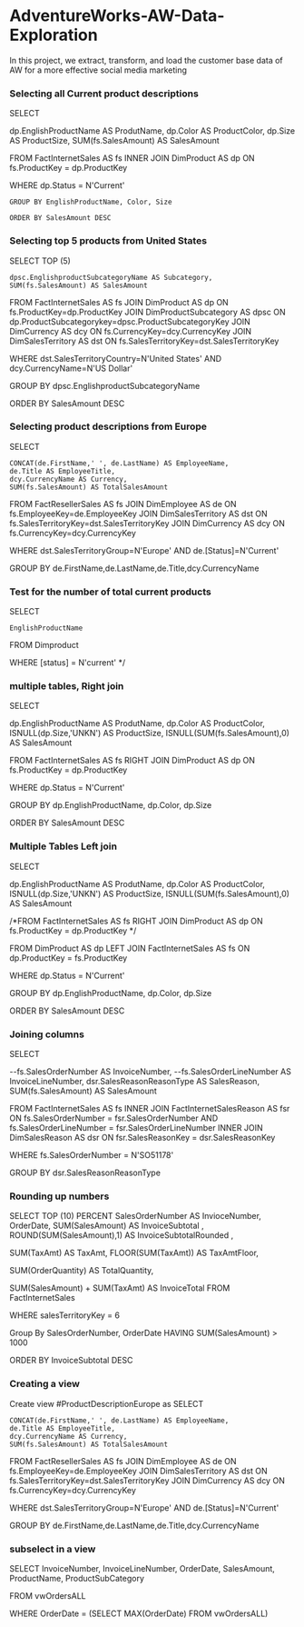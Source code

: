 # AdventureWorks-AW-Data-Exploration
In this project, we extract, transform, and load the customer base data of AW for a more effective social media marketing

### Selecting all Current product descriptions

SELECT

dp.EnglishProductName AS ProdutName,
dp.Color AS ProductColor,
dp.Size AS ProductSize,
SUM(fs.SalesAmount) AS SalesAmount



FROM FactInternetSales AS fs 
    INNER JOIN DimProduct AS dp 
    ON fs.ProductKey = dp.ProductKey 

WHERE dp.Status = N'Current'




    GROUP BY EnglishProductName, Color, Size

    ORDER BY SalesAmount DESC


### Selecting top 5 products from United States


SELECT TOP (5) 

    dpsc.EnglishproductSubcategoryName AS Subcategory,
    SUM(fs.SalesAmount) AS SalesAmount

FROM FactInternetSales AS fs 
    JOIN DimProduct AS dp 
    ON fs.ProductKey=dp.ProductKey
    JOIN DimProductSubcategory AS dpsc 
    ON dp.ProductSubcategorykey=dpsc.ProductSubcategoryKey
    JOIN DimCurrency AS dcy 
    ON fs.CurrencyKey=dcy.CurrencyKey
    JOIN DimSalesTerritory AS dst 
    ON fs.SalesTerritoryKey=dst.SalesTerritoryKey

WHERE dst.SalesTerritoryCountry=N'United States'
AND dcy.CurrencyName=N'US Dollar'

GROUP BY dpsc.EnglishproductSubcategoryName

ORDER BY SalesAmount DESC


### Selecting product descriptions from Europe
SELECT

    CONCAT(de.FirstName,' ', de.LastName) AS EmployeeName,
    de.Title AS EmployeeTitle,
    dcy.CurrencyName AS Currency,
    SUM(fs.SalesAmount) AS TotalSalesAmount


FROM FactResellerSales AS fs
    JOIN DimEmployee AS de
    ON fs.EmployeeKey=de.EmployeeKey
    JOIN DimSalesTerritory AS dst 
    ON fs.SalesTerritoryKey=dst.SalesTerritoryKey
    JOIN DimCurrency AS dcy 
    ON fs.CurrencyKey=dcy.CurrencyKey

WHERE dst.SalesTerritoryGroup=N'Europe'
AND de.[Status]=N'Current'

GROUP BY de.FirstName,de.LastName,de.Title,dcy.CurrencyName



### Test for the number of total current products

SELECT 

    EnglishProductName 
FROM Dimproduct

WHERE [status] = N'current'
*/





### multiple tables, Right join


SELECT

dp.EnglishProductName AS ProdutName,
dp.Color AS ProductColor,
ISNULL(dp.Size,'UNKN') AS ProductSize,
ISNULL(SUM(fs.SalesAmount),0) AS SalesAmount


FROM FactInternetSales AS fs 
    RIGHT JOIN DimProduct AS dp 
    ON fs.ProductKey = dp.ProductKey 

WHERE dp.Status = N'Current'


GROUP BY dp.EnglishProductName, dp.Color, dp.Size

ORDER BY SalesAmount DESC


### Multiple Tables Left join

SELECT

dp.EnglishProductName AS ProdutName,
dp.Color AS ProductColor,
ISNULL(dp.Size,'UNKN') AS ProductSize,
ISNULL(SUM(fs.SalesAmount),0) AS SalesAmount


/*FROM FactInternetSales AS fs 
    RIGHT JOIN DimProduct AS dp 
    ON fs.ProductKey = dp.ProductKey 
*/

FROM DimProduct AS dp 
LEFT JOIN FactInternetSales AS fs 
ON dp.ProductKey = fs.ProductKey

WHERE dp.Status = N'Current'


GROUP BY dp.EnglishProductName, dp.Color, dp.Size

ORDER BY SalesAmount DESC


### Joining columns 

SELECT 

--fs.SalesOrderNumber AS InvoiceNumber,
--fs.SalesOrderLineNumber AS InvoiceLineNumber,
dsr.SalesReasonReasonType AS SalesReason,
SUM(fs.SalesAmount) AS SalesAmount



FROM FactInternetSales AS fs 
    INNER JOIN FactInternetSalesReason AS fsr 
    ON fs.SalesOrderNumber = fsr.SalesOrderNumber AND fs.SalesOrderLineNumber = fsr.SalesOrderLineNumber
    INNER JOIN DimSalesReason AS dsr 
    ON fsr.SalesReasonKey = dsr.SalesReasonKey

WHERE fs.SalesOrderNumber = N'SO51178'


GROUP BY dsr.SalesReasonReasonType


### Rounding up numbers


SELECT TOP (10) PERCENT
SalesOrderNumber AS InvioceNumber,
OrderDate,
SUM(SalesAmount) AS InvoiceSubtotal ,
ROUND(SUM(SalesAmount),1) AS InvoiceSubtotalRounded ,

SUM(TaxAmt) AS TaxAmt,
FLOOR(SUM(TaxAmt)) AS TaxAmtFloor,

SUM(OrderQuantity) AS TotalQuantity,

SUM(SalesAmount) + SUM(TaxAmt) AS InvoiceTotal
FROM FactInternetSales

WHERE salesTerritoryKey = 6

Group By SalesOrderNumber, OrderDate
HAVING SUM(SalesAmount) > 1000

ORDER BY InvoiceSubtotal DESC

### Creating a view

Create view #ProductDescriptionEurope as
SELECT

    CONCAT(de.FirstName,' ', de.LastName) AS EmployeeName,
    de.Title AS EmployeeTitle,
    dcy.CurrencyName AS Currency,
    SUM(fs.SalesAmount) AS TotalSalesAmount


FROM FactResellerSales AS fs
    JOIN DimEmployee AS de
    ON fs.EmployeeKey=de.EmployeeKey
    JOIN DimSalesTerritory AS dst 
    ON fs.SalesTerritoryKey=dst.SalesTerritoryKey
    JOIN DimCurrency AS dcy 
    ON fs.CurrencyKey=dcy.CurrencyKey

WHERE dst.SalesTerritoryGroup=N'Europe'
AND de.[Status]=N'Current'

GROUP BY de.FirstName,de.LastName,de.Title,dcy.CurrencyName



### subselect in a view

SELECT
    InvoiceNumber,
    InvoiceLineNumber,
    OrderDate,
    SalesAmount,
    ProductName,
    ProductSubCategory


FROM vwOrdersALL

WHERE OrderDate = (SELECT MAX(OrderDate) FROM vwOrdersALL)


